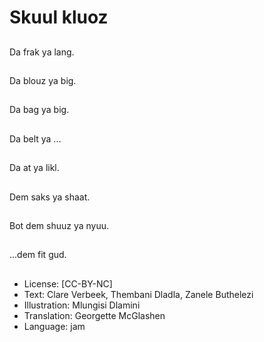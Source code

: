 # Skuul kluoz

##
Da frak ya lang.

##
Da blouz ya big.

##
Da bag ya big.

##
Da belt ya ...

##
Da at ya likl.

##
Dem saks ya shaat.

##
Bot dem shuuz ya nyuu.

##
...dem fit gud.

##
* License: [CC-BY-NC]
* Text: Clare Verbeek, Thembani Dladla, Zanele Buthelezi
* Illustration: Mlungisi Dlamini
* Translation: Georgette McGlashen
* Language: jam
